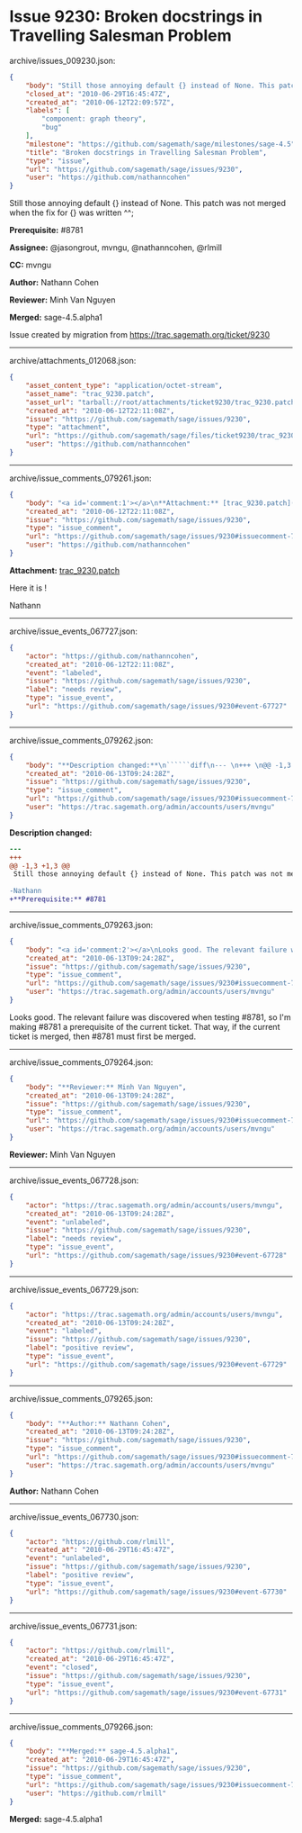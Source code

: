 # Issue 9230: Broken docstrings in Travelling Salesman Problem

archive/issues_009230.json:
```json
{
    "body": "Still those annoying default {} instead of None. This patch was not merged when the fix for {} was written ^^;\n\n**Prerequisite:** #8781\n\n**Assignee:** @jasongrout, mvngu, @nathanncohen, @rlmill\n\n**CC:**  mvngu\n\n**Author:** Nathann Cohen\n\n**Reviewer:** Minh Van Nguyen\n\n**Merged:** sage-4.5.alpha1\n\nIssue created by migration from https://trac.sagemath.org/ticket/9230\n\n",
    "closed_at": "2010-06-29T16:45:47Z",
    "created_at": "2010-06-12T22:09:57Z",
    "labels": [
        "component: graph theory",
        "bug"
    ],
    "milestone": "https://github.com/sagemath/sage/milestones/sage-4.5",
    "title": "Broken docstrings in Travelling Salesman Problem",
    "type": "issue",
    "url": "https://github.com/sagemath/sage/issues/9230",
    "user": "https://github.com/nathanncohen"
}
```
Still those annoying default {} instead of None. This patch was not merged when the fix for {} was written ^^;

**Prerequisite:** #8781

**Assignee:** @jasongrout, mvngu, @nathanncohen, @rlmill

**CC:**  mvngu

**Author:** Nathann Cohen

**Reviewer:** Minh Van Nguyen

**Merged:** sage-4.5.alpha1

Issue created by migration from https://trac.sagemath.org/ticket/9230





---

archive/attachments_012068.json:
```json
{
    "asset_content_type": "application/octet-stream",
    "asset_name": "trac_9230.patch",
    "asset_url": "tarball://root/attachments/ticket9230/trac_9230.patch",
    "created_at": "2010-06-12T22:11:08Z",
    "issue": "https://github.com/sagemath/sage/issues/9230",
    "type": "attachment",
    "url": "https://github.com/sagemath/sage/files/ticket9230/trac_9230.patch",
    "user": "https://github.com/nathanncohen"
}
```



---

archive/issue_comments_079261.json:
```json
{
    "body": "<a id='comment:1'></a>\n**Attachment:** [trac_9230.patch](https://github.com/sagemath/sage/files/ticket9230/trac_9230.patch)\n\nHere it is !\n\nNathann",
    "created_at": "2010-06-12T22:11:08Z",
    "issue": "https://github.com/sagemath/sage/issues/9230",
    "type": "issue_comment",
    "url": "https://github.com/sagemath/sage/issues/9230#issuecomment-79261",
    "user": "https://github.com/nathanncohen"
}
```

<a id='comment:1'></a>
**Attachment:** [trac_9230.patch](https://github.com/sagemath/sage/files/ticket9230/trac_9230.patch)

Here it is !

Nathann



---

archive/issue_events_067727.json:
```json
{
    "actor": "https://github.com/nathanncohen",
    "created_at": "2010-06-12T22:11:08Z",
    "event": "labeled",
    "issue": "https://github.com/sagemath/sage/issues/9230",
    "label": "needs review",
    "type": "issue_event",
    "url": "https://github.com/sagemath/sage/issues/9230#event-67727"
}
```



---

archive/issue_comments_079262.json:
```json
{
    "body": "**Description changed:**\n``````diff\n--- \n+++ \n@@ -1,3 +1,3 @@\n Still those annoying default {} instead of None. This patch was not merged when the fix for {} was written ^^;\n \n-Nathann\n+**Prerequisite:** #8781\n``````\n",
    "created_at": "2010-06-13T09:24:28Z",
    "issue": "https://github.com/sagemath/sage/issues/9230",
    "type": "issue_comment",
    "url": "https://github.com/sagemath/sage/issues/9230#issuecomment-79262",
    "user": "https://trac.sagemath.org/admin/accounts/users/mvngu"
}
```

**Description changed:**
``````diff
--- 
+++ 
@@ -1,3 +1,3 @@
 Still those annoying default {} instead of None. This patch was not merged when the fix for {} was written ^^;
 
-Nathann
+**Prerequisite:** #8781
``````




---

archive/issue_comments_079263.json:
```json
{
    "body": "<a id='comment:2'></a>\nLooks good. The relevant failure was discovered when testing #8781, so I'm making #8781 a prerequisite of the current ticket. That way, if the current ticket is merged, then #8781 must first be merged.",
    "created_at": "2010-06-13T09:24:28Z",
    "issue": "https://github.com/sagemath/sage/issues/9230",
    "type": "issue_comment",
    "url": "https://github.com/sagemath/sage/issues/9230#issuecomment-79263",
    "user": "https://trac.sagemath.org/admin/accounts/users/mvngu"
}
```

<a id='comment:2'></a>
Looks good. The relevant failure was discovered when testing #8781, so I'm making #8781 a prerequisite of the current ticket. That way, if the current ticket is merged, then #8781 must first be merged.



---

archive/issue_comments_079264.json:
```json
{
    "body": "**Reviewer:** Minh Van Nguyen",
    "created_at": "2010-06-13T09:24:28Z",
    "issue": "https://github.com/sagemath/sage/issues/9230",
    "type": "issue_comment",
    "url": "https://github.com/sagemath/sage/issues/9230#issuecomment-79264",
    "user": "https://trac.sagemath.org/admin/accounts/users/mvngu"
}
```

**Reviewer:** Minh Van Nguyen



---

archive/issue_events_067728.json:
```json
{
    "actor": "https://trac.sagemath.org/admin/accounts/users/mvngu",
    "created_at": "2010-06-13T09:24:28Z",
    "event": "unlabeled",
    "issue": "https://github.com/sagemath/sage/issues/9230",
    "label": "needs review",
    "type": "issue_event",
    "url": "https://github.com/sagemath/sage/issues/9230#event-67728"
}
```



---

archive/issue_events_067729.json:
```json
{
    "actor": "https://trac.sagemath.org/admin/accounts/users/mvngu",
    "created_at": "2010-06-13T09:24:28Z",
    "event": "labeled",
    "issue": "https://github.com/sagemath/sage/issues/9230",
    "label": "positive review",
    "type": "issue_event",
    "url": "https://github.com/sagemath/sage/issues/9230#event-67729"
}
```



---

archive/issue_comments_079265.json:
```json
{
    "body": "**Author:** Nathann Cohen",
    "created_at": "2010-06-13T09:24:28Z",
    "issue": "https://github.com/sagemath/sage/issues/9230",
    "type": "issue_comment",
    "url": "https://github.com/sagemath/sage/issues/9230#issuecomment-79265",
    "user": "https://trac.sagemath.org/admin/accounts/users/mvngu"
}
```

**Author:** Nathann Cohen



---

archive/issue_events_067730.json:
```json
{
    "actor": "https://github.com/rlmill",
    "created_at": "2010-06-29T16:45:47Z",
    "event": "unlabeled",
    "issue": "https://github.com/sagemath/sage/issues/9230",
    "label": "positive review",
    "type": "issue_event",
    "url": "https://github.com/sagemath/sage/issues/9230#event-67730"
}
```



---

archive/issue_events_067731.json:
```json
{
    "actor": "https://github.com/rlmill",
    "created_at": "2010-06-29T16:45:47Z",
    "event": "closed",
    "issue": "https://github.com/sagemath/sage/issues/9230",
    "type": "issue_event",
    "url": "https://github.com/sagemath/sage/issues/9230#event-67731"
}
```



---

archive/issue_comments_079266.json:
```json
{
    "body": "**Merged:** sage-4.5.alpha1",
    "created_at": "2010-06-29T16:45:47Z",
    "issue": "https://github.com/sagemath/sage/issues/9230",
    "type": "issue_comment",
    "url": "https://github.com/sagemath/sage/issues/9230#issuecomment-79266",
    "user": "https://github.com/rlmill"
}
```

**Merged:** sage-4.5.alpha1
